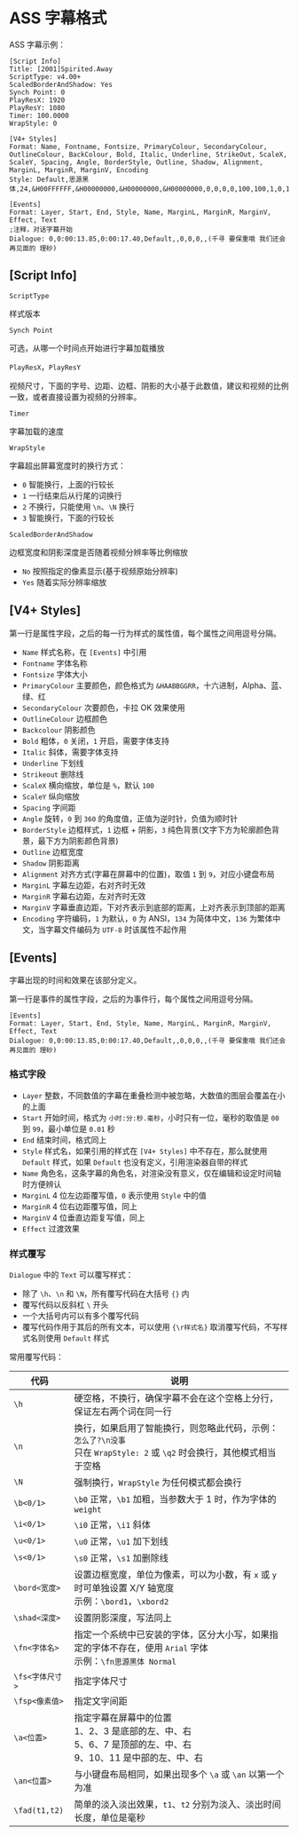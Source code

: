 # ASS 字幕格式

ASS 字幕示例：

```
[Script Info]
Title: [2001]Spirited.Away
ScriptType: v4.00+
ScaledBorderAndShadow: Yes
Synch Point: 0
PlayResX: 1920
PlayResY: 1080
Timer: 100.0000
WrapStyle: 0

[V4+ Styles]
Format: Name, Fontname, Fontsize, PrimaryColour, SecondaryColour, OutlineColour, BackColour, Bold, Italic, Underline, StrikeOut, ScaleX, ScaleY, Spacing, Angle, BorderStyle, Outline, Shadow, Alignment, MarginL, MarginR, MarginV, Encoding
Style: Default,思源黑体,24,&H00FFFFFF,&H00000000,&H00000000,&H00000000,0,0,0,0,100,100,1,0,1,1,1,2,20,20,20,1

[Events]
Format: Layer, Start, End, Style, Name, MarginL, MarginR, MarginV, Effect, Text
;注释，对话字幕开始
Dialogue: 0,0:00:13.85,0:00:17.40,Default,,0,0,0,,(千寻 要保重哦 我们还会再见面的 理砂)
```

## [Script Info]

`ScriptType`

样式版本

`Synch Point`

可选，从哪一个时间点开始进行字幕加载播放

`PlayResX`，`PlayResY`

视频尺寸，下面的字号、边距、边框、阴影的大小基于此数值，建议和视频的比例一致，或者直接设置为视频的分辨率。

`Timer`

字幕加载的速度

`WrapStyle`

字幕超出屏幕宽度时的换行方式：

- `0` 智能换行，上面的行较长
- `1` 一行结束后从行尾的词换行
- `2` 不换行，只能使用 `\n`、`\N` 换行
- `3` 智能换行，下面的行较长

`ScaledBorderAndShadow`

边框宽度和阴影深度是否随着视频分辨率等比例缩放

- `No` 按照指定的像素显示(基于视频原始分辨率)
- `Yes` 随着实际分辨率缩放

## [V4+ Styles]

第一行是属性字段，之后的每一行为样式的属性值，每个属性之间用逗号分隔。

- `Name` 样式名称，在 `[Events]` 中引用
- `Fontname` 字体名称
- `Fontsize` 字体大小
- `PrimaryColour` 主要颜色，颜色格式为 `&HAABBGGRR`，十六进制，Alpha、蓝、绿、红
- `SecondaryColour` 次要颜色，卡拉 OK 效果使用
- `OutlineColour` 边框颜色
- `Backcolour` 阴影颜色
- `Bold` 粗体，`0` 关闭，`1` 开启，需要字体支持
- `Italic` 斜体，需要字体支持
- `Underline` 下划线
- `Strikeout` 删除线
- `ScaleX` 横向缩放，单位是 `%`，默认 `100`
- `ScaleY` 纵向缩放
- `Spacing` 字间距
- `Angle` 旋转，`0` 到 `360` 的角度值，正值为逆时针，负值为顺时针
- `BorderStyle` 边框样式，`1` 边框 + 阴影，`3` 纯色背景(文字下方为轮廓颜色背景，最下方为阴影颜色背景)
- `Outline` 边框宽度
- `Shadow` 阴影距离
- `Alignment` 对齐方式(字幕在屏幕中的位置)，取值 `1` 到 `9`，对应小键盘布局
- `MarginL` 字幕左边距，右对齐时无效
- `MarginR` 字幕右边距，左对齐时无效
- `MarginV` 字幕垂直边距，下对齐表示到底部的距离，上对齐表示到顶部的距离
- `Encoding` 字符编码，`1` 为默认，`0` 为 ANSI，`134` 为简体中文，`136` 为繁体中文，当字幕文件编码为 `UTF-8` 时该属性不起作用

## [Events]

字幕出现的时间和效果在该部分定义。

第一行是事件的属性字段，之后的为事件行，每个属性之间用逗号分隔。

```
[Events]
Format: Layer, Start, End, Style, Name, MarginL, MarginR, MarginV, Effect, Text
Dialogue: 0,0:00:13.85,0:00:17.40,Default,,0,0,0,,(千寻 要保重哦 我们还会再见面的 理砂)
```

### 格式字段

- `Layer` 整数，不同数值的字幕在重叠检测中被忽略，大数值的图层会覆盖在小的上面
- `Start` 开始时间，格式为 `小时:分:秒.毫秒`，小时只有一位，毫秒的取值是 `00` 到 `99`，最小单位是 `0.01` 秒
- `End` 结束时间，格式同上
- `Style` 样式名，如果引用的样式在 `[V4+ Styles]` 中不存在，那么就使用 `Default` 样式，如果 `Default` 也没有定义，引用渲染器自带的样式
- `Name` 角色名，这条字幕的角色名，对渲染没有意义，仅在编辑和设定时间轴时方便辨认
- `MarginL` 4 位左边距覆写值，`0` 表示使用 `Style` 中的值
- `MarginR` 4 位右边距覆写值，同上
- `MarginV` 4 位垂直边距复写值，同上
- `Effect` 过渡效果

### 样式覆写

`Dialogue` 中的 `Text` 可以覆写样式：

- 除了 `\h`、`\n` 和 `\N`，所有覆写代码在大括号 `{}` 内
- 覆写代码以反斜杠 `\` 开头
- 一个大括号内可以有多个覆写代码
- 覆写代码作用于其后的所有文本，可以使用 `{\r样式名}` 取消覆写代码，不写样式名则使用 `Default` 样式

常用覆写代码：

| 代码            | 说明                                                                                                                       |
| --------------- | -------------------------------------------------------------------------------------------------------------------------- |
| `\h`            | 硬空格，不换行，确保字幕不会在这个空格上分行，保证左右两个词在同一行                                                       |
| `\n`            | 换行，如果启用了智能换行，则忽略此代码，示例：`怎么了?\n没事`<br>只在 `WrapStyle: 2` 或 `\q2` 时会换行，其他模式相当于空格 |
| `\N`            | 强制换行，`WrapStyle` 为任何模式都会换行                                                                                   |
| `\b<0/1>`       | `\b0` 正常，`\b1` 加粗，当参数大于 1 时，作为字体的 `weight`                                                               |
| `\i<0/1>`       | `\i0` 正常，`\i1` 斜体                                                                                                     |
| `\u<0/1>`       | `\u0` 正常，`\u1` 加下划线                                                                                                 |
| `\s<0/1>`       | `\s0` 正常，`\s1` 加删除线                                                                                                 |
| `\bord<宽度>`   | 设置边框宽度，单位为像素，可以为小数，有 `x` 或 `y` 时可单独设置 X/Y 轴宽度<br>示例：`\bord1`，`\xbord2`                   |
| `\shad<深度>`   | 设置阴影深度，写法同上                                                                                                     |
| `\fn<字体名>`   | 指定一个系统中已安装的字体，区分大小写，如果指定的字体不存在，使用 `Arial` 字体<br>示例：`\fn思源黑体 Normal`              |
| `\fs<字体尺寸>` | 指定字体尺寸                                                                                                               |
| `\fsp<像素值>`  | 指定文字间距                                                                                                               |
| `\a<位置>`      | 指定字幕在屏幕中的位置<br>1、2、3 是底部的左、中、右<br>5、6、7 是顶部的左、中、右<br>9、10、11 是中部的左、中、右         |
| `\an<位置>`     | 与小键盘布局相同，如果出现多个 `\a` 或 `\an` 以第一个为准                                                                  |
| `\fad(t1,t2)`   | 简单的淡入淡出效果，`t1`、`t2` 分别为淡入、淡出时间长度，单位是毫秒                                                        |
